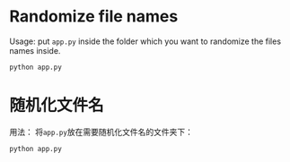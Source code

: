 Randomize file names
=========================

Usage:
put `app.py` inside the folder which you want to randomize the files names inside.
```
python app.py
```

随机化文件名
==============
用法：
将`app.py`放在需要随机化文件名的文件夹下：
```
python app.py
```